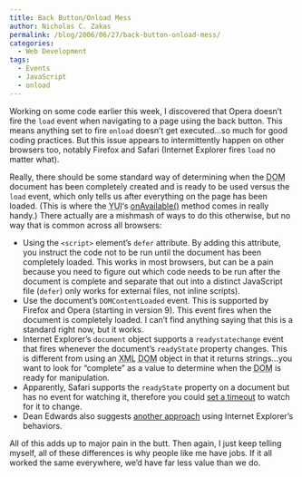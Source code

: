 ```yaml
---
title: Back Button/Onload Mess
author: Nicholas C. Zakas
permalink: /blog/2006/06/27/back-button-onload-mess/
categories:
  - Web Development
tags:
  - Events
  - JavaScript
  - onload
---
```

Working on some code earlier this week, I discovered that Opera doesn&#8217;t fire the `load` event when navigating to a page using the back button. This means anything set to fire `onload` doesn&#8217;t get executed&#8230;so much for good coding practices. But this issue appears to intermittently happen on other browsers too, notably Firefox and Safari (Internet Explorer fires `load` no matter what).

Really, there should be some standard way of determining when the <acronym title="Document Object Model">DOM</acronym> document has been completely created and is ready to be used versus the `load` event, which only tells us after everything on the page has been loaded. (This is where the <acronym title="Yahoo! User Interface Library">YUI</acronym>&#8216;s <a title="onAvailable()" rel="external" href="http://developer.yahoo.com/yui/docs/event/YAHOO.util.Event.html#onAvailable">onAvailable()</a> method comes in really handy.) There actually are a mishmash of ways to do this otherwise, but no way that is common across all browsers:

  * Using the `<script>` element&#8217;s `defer` attribute. By adding this attribute, you instruct the code not to be run until the document has been completely loaded. This works in most browsers, but can be a pain because you need to figure out which code needs to be run after the document is complete and separate that out into a distinct JavaScript file (`defer`) only works for external files, not inline scripts).
  * Use the document&#8217;s `DOMContentLoaded` event. This is supported by Firefox and Opera (starting in version 9). This event fires when the document is completely loaded. I can&#8217;t find anything saying that this is a standard right now, but it works.
  * Internet Explorer&#8217;s `document` object supports a `readystatechange` event that fires whenever the document&#8217;s `readyState` property changes. This is different from using an <acronym title="eXtensible Markup Language">XML</acronym> <acronym title="Document Object Model">DOM</acronym> object in that it returns strings&#8230;you want to look for &#8220;complete&#8221; as a value to determine when the <acronym title="Document Object Model">DOM</acronym> is ready for manipulation.
  * Apparently, Safari supports the `readyState` property on a document but has no event for watching it, therefore you could <a title="The window.onload Problem - Solved!" rel="external" href="http://dean.edwards.name/weblog/2006/06/again/">set a timeout</a> to watch for it to change.
  * Dean Edwards also suggests <a title="window.onload - An Alternative Solution" rel="external" href="http://dean.edwards.name/weblog/2005/09/busted2/">another approach</a> using Internet Explorer&#8217;s behaviors.

All of this adds up to major pain in the butt. Then again, I just keep telling myself, all of these differences is why people like me have jobs. If it all worked the same everywhere, we&#8217;d have far less value than we do.
